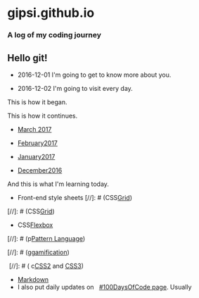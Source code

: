 # gipsi.github.io

### A log of my coding journey

## Hello git!

* 2016-12-01  I'm going to get to know more about you.

* 2016-12-02  I'm going to visit every day. 
 
 This is how it began.



 This is how it continues.
 * [March 2017](https://github.com/gipsi/gipsi.github.io/blob/master/March2017.md) 
* [February2017](https://github.com/gipsi/gipsi.github.io/blob/master/February2017.md)


* [January2017](https://github.com/gipsi/gipsi.github.io/blob/master/January2017.md)


* [December2016](https://github.com/gipsi/gipsi.github.io/blob/master/December2016.md)

And this is what I'm learning today.
* Front-end style sheets
 [//]: #  (CSS[Grid](https://developer.mozilla.org/en-US/docs/Web/CSS/CSS_Grid_Layout/Basic_Concepts_of_Grid_Layout))

 [//]: #  (CSS[Grid](https://developer.mozilla.org/en-US/docs/Web/CSS/CSS_Grid_Layout/Basic_Concepts_of_Grid_Layout))

 * CSS[Flexbox](https://medium.freecodecamp.com/understanding-flexbox-everything-you-need-to-know-b4013d4dc9af#.nhp69jpbk)
 
 [//]: # (p[Pattern Language](https://en.m.wikipedia.org/wiki/Pattern_language))

 [//]: # (g[gamification](https://www.coursera.org/learn/gamification))

  [//]: # ( c[CSS2](https://www.w3schools.com/css/) and [CSS3](https://en.m.wikipedia.org/wiki/Cascading_Style_Sheets))

* [Markdown](https://daringfireball.net/projects/markdown/basics) 
* I also put daily updates on    [#100DaysOfCode page](https://github.com/gipsi/100-days-of-code). Usually

